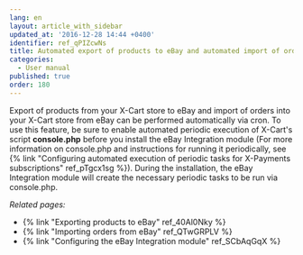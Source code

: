 ```yaml
---
lang: en
layout: article_with_sidebar
updated_at: '2016-12-28 14:44 +0400'
identifier: ref_qPIZcwNs
title: Automated export of products to eBay and automated import of orders from eBay
categories:
  - User manual
published: true
order: 180
---
```



Export of products from your X-Cart store to eBay and import of orders into your X-Cart store from eBay can be performed automatically via cron. To use this feature, be sure to enable automated periodic execution of X-Cart's script **console.php** before you install the eBay Integration module (For more information on console.php and instructions for running it periodically, see {% link "Configuring automated execution of periodic tasks for X-Payments subscriptions" ref_pTgcx1sg %}). During the installation, the eBay Integration module will create the necessary periodic tasks to be run via console.php.

_Related pages:_

*   {% link "Exporting products to eBay" ref_40Al0Nky %}
*   {% link "Importing orders from eBay" ref_QTwGRPLV %}
*   {% link "Configuring the eBay Integration module" ref_SCbAqGqX %}
